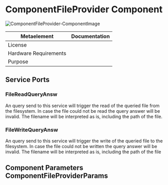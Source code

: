 <!--- This file is generated from the ComponentFileProvider.componentDocumentation model --->
<!--- do not modify this file manually as it will by automatically overwritten by the code generator, modify the model instead and re-generate this file --->

# ComponentFileProvider Component

![ComponentFileProvider-ComponentImage](model/ComponentFileProviderComponentDefinition.jpg)


| Metaelement | Documentation |
|-------------|---------------|
| License |  |
| Hardware Requirements |  |
| Purpose |  |



## Service Ports

### FileReadQueryAnsw

An query send to this service will trigger the read of the queried file from the filesystem. 
						In case the file could not be read the query answer will be invalid.
                        The filename will be interpreted as is, including the path of the file.

### FileWriteQueryAnsw

An query send to this service will trigger the write of the queried file to the filesystem. 
						In case the file could not be written the query answer will be invalid.
						The filename will be interpreted as is, including the path of the file


## Component Parameters ComponentFileProviderParams

